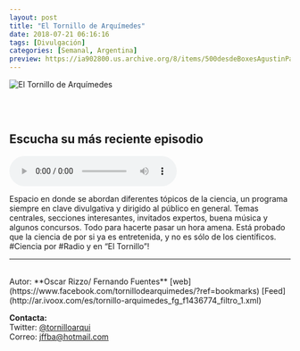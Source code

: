 ```yaml
---
layout: post
title: "El Tornillo de Arquímedes"
date: 2018-07-21 06:16:16
tags: [Divulgación]
categories: [Semanal, Argentina]
preview: https://ia902800.us.archive.org/8/items/500desdeBoxesAgustinPalmeiro/300-TornilloArquimedes.jpg
---
```


![El Tornillo de Arquímedes](https://ia902800.us.archive.org/8/items/500desdeBoxesAgustinPalmeiro/500-TornilloArquimedes.jpg)

<br/>
<br/>

## Escucha su más reciente episodio

<!--reproductor-feed=http://ar.ivoox.com/es/tornillo-arquimedes_fg_f1436774_filtro_1.xml-->
<!--reproductor-start-->
<audio id="audio" preload="auto" controls="" src="http://ar.ivoox.com/es/tornillo-arquimedes-07-11-2018_mf_29956682_feed_1.mp3"></audio>
<!--reproductor-end-->

Espacio en donde se abordan diferentes tópicos de la ciencia, un programa siempre en clave divulgativa y dirigido al público en general. Temas centrales, secciones interesantes, invitados expertos, buena música y algunos concursos. Todo para hacerte pasar un hora amena. Está probado que la ciencia de por si ya es entretenida, y no es sólo de los científicos. #Ciencia por #Radio y en “El Tornillo”!

_ _ _

<br>
Autor: **Oscar Rizzo/ Fernando Fuentes**  
[web](https://www.facebook.com/tornillodearquimedes/?ref=bookmarks)  
[Feed](http://ar.ivoox.com/es/tornillo-arquimedes_fg_f1436774_filtro_1.xml)  



**Contacta:**  
Twitter: [@tornilloarqui](https://twitter.com/tornilloarqui)  
Correo: [jffba@hotmail.com](mailto:jffba@hotmail.com)  
